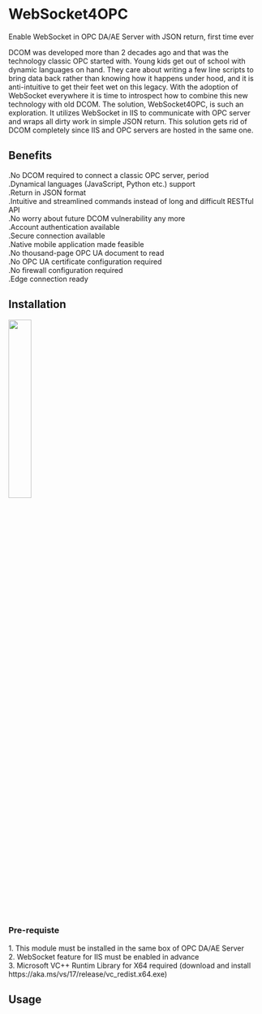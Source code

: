 # WebSocket4OPC
Enable WebSocket in OPC DA/AE Server with JSON return, first time ever

DCOM was developed more than 2 decades ago and that was the technology classic OPC started with. Young kids get out of school with dynamic languages on hand. They care about writing a few line scripts to bring data back rather than knowing how it happens under hood, and it is anti-intuitive to get their feet wet on this legacy. With the adoption of WebSocket everywhere it is time to introspect how to combine this new technology with old DCOM.
The solution, WebSocket4OPC, is such an exploration. It utilizes WebSocket in IIS to communicate with OPC server and wraps all dirty work in simple JSON return. This solution gets rid of DCOM completely since IIS and OPC servers are hosted in the same one. 

<h2>Benefits</h2>

.No DCOM required to connect a classic OPC server, period<br>
.Dynamical languages (JavaScript, Python etc.) support<br>
.Return in JSON format<br>
.Intuitive and streamlined commands instead of long and difficult RESTful API<br>
.No worry about future DCOM vulnerability any more<br>
.Account authentication available<br>
.Secure connection available<br>
.Native mobile application made feasible<br>
.No thousand-page OPC UA document to read<br>
.No OPC UA certificate configuration required<br>
.No firewall configuration required<br>
.Edge connection ready<br>

<h2>Installation</h2>
<img src="https://user-images.githubusercontent.com/13662339/180008561-4e1b810c-bae4-489f-a222-a3825b5372c9.png" width=30%>
<h3>Pre-requiste</h3>
1. This module must be installed in the same box of OPC DA/AE Server<br>
2. WebSocket feature for IIS must be enabled in advance<br>
3. Microsoft VC++ Runtim Library for X64 required (download and install https://aka.ms/vs/17/release/vc_redist.x64.exe)<br>
 

<h2>Usage</h2>
